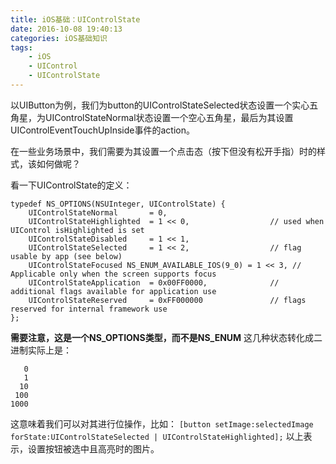 ```yaml
---
title: iOS基础：UIControlState
date: 2016-10-08 19:40:13
categories: iOS基础知识
tags:
    - iOS
    - UIControl
    - UIControlState
---
```


以UIButton为例，我们为button的UIControlStateSelected状态设置一个实心五角星，为UIControlStateNormal状态设置一个空心五角星，最后为其设置UIControlEventTouchUpInside事件的action。

在一些业务场景中，我们需要为其设置一个点击态（按下但没有松开手指）时的样式，该如何做呢？

看一下UIControlState的定义：
```
typedef NS_OPTIONS(NSUInteger, UIControlState) {
    UIControlStateNormal       = 0,
    UIControlStateHighlighted  = 1 << 0,                  // used when UIControl isHighlighted is set
    UIControlStateDisabled     = 1 << 1,
    UIControlStateSelected     = 1 << 2,                  // flag usable by app (see below)
    UIControlStateFocused NS_ENUM_AVAILABLE_IOS(9_0) = 1 << 3, // Applicable only when the screen supports focus
    UIControlStateApplication  = 0x00FF0000,              // additional flags available for application use
    UIControlStateReserved     = 0xFF000000               // flags reserved for internal framework use
};
```
<!-- more -->

**需要注意，这是一个NS_OPTIONS类型，而不是NS_ENUM**
这几种状态转化成二进制实际上是：
```
   0
   1
  10
 100
1000
```
这意味着我们可以对其进行位操作，比如：
`[button setImage:selectedImage forState:UIControlStateSelected | UIControlStateHighlighted];`
以上表示，设置按钮被选中且高亮时的图片。